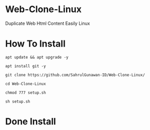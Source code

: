 # Web-Clone-Linux
Duplicate Web Html Content Easily Linux

# How To Install
````
apt update && apt upgrade -y
````

````
apt install git -y
````

````
git clone https://github.com/SahrulGunawan-ID/Web-Clone-Linux/
````

````
cd Web-Clone-Linux
````

````
chmod 777 setup.sh
````

````
sh setup.sh
````

# Done Install
